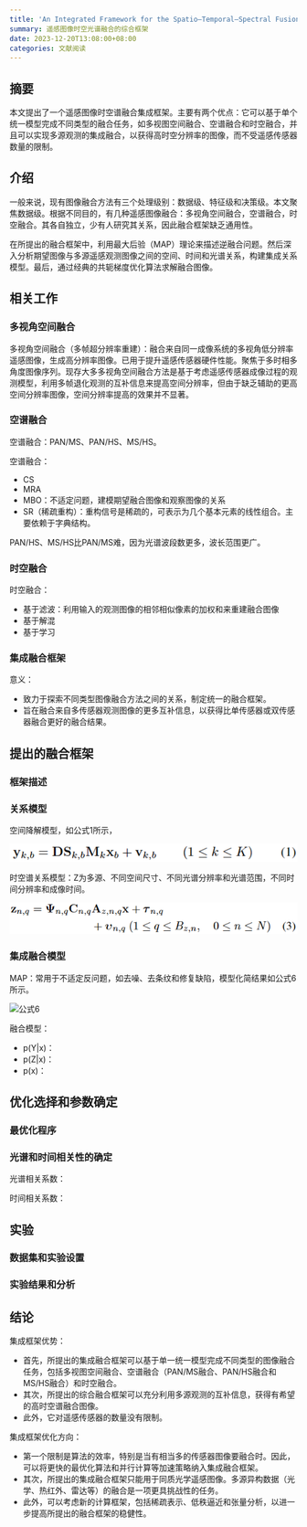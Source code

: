 ```yaml
---
title: 'An Integrated Framework for the Spatio–Temporal–Spectral Fusion of Remote Sensing Images'
summary: 遥感图像时空光谱融合的综合框架
date: 2023-12-20T13:08:00+08:00
categories: 文献阅读
---
```


## 摘要

本文提出了一个遥感图像时空谱融合集成框架。主要有两个优点：它可以基于单个统一模型完成不同类型的融合任务，如多视图空间融合、空谱融合和时空融合，并且可以实现多源观测的集成融合，以获得高时空分辨率的图像，而不受遥感传感器数量的限制。

## 介绍

一般来说，现有图像融合方法有三个处理级别：数据级、特征级和决策级。本文聚焦数据级。根据不同目的，有几种遥感图像融合：多视角空间融合，空谱融合，时空融合。其各自独立，少有人研究其关系，因此融合框架缺乏通用性。

在所提出的融合框架中，利用最大后验（MAP）理论来描述逆融合问题。然后深入分析期望图像与多源遥感观测图像之间的空间、时间和光谱关系，构建集成关系模型。最后，通过经典的共轭梯度优化算法求解融合图像。

## 相关工作

### 多视角空间融合

多视角空间融合（多帧超分辨率重建）：融合来自同一成像系统的多视角低分辨率遥感图像，生成高分辨率图像。已用于提升遥感传感器硬件性能。聚焦于多时相多角度图像序列。现存大多多视角空间融合方法是基于考虑遥感传感器成像过程的观测模型，利用多帧退化观测的互补信息来提高空间分辨率，但由于缺乏辅助的更高空间分辨率图像，空间分辨率提高的效果并不显著。

### 空谱融合

空谱融合：PAN/MS、PAN/HS、MS/HS。

空谱融合：

- CS
- MRA
- MBO：不适定问题，建模期望融合图像和观察图像的关系
- SR（稀疏重构）：重构信号是稀疏的，可表示为几个基本元素的线性组合。主要依赖于字典结构。

PAN/HS、MS/HS比PAN/MS难，因为光谱波段数更多，波长范围更广。

### 时空融合

时空融合：

- 基于滤波：利用输入的观测图像的相邻相似像素的加权和来重建融合图像
- 基于解混
- 基于学习

### 集成融合框架

意义：

- 致力于探索不同类型图像融合方法之间的关系，制定统一的融合框架。
- 旨在融合来自多传感器观测图像的更多互补信息，以获得比单传感器或双传感器融合更好的融合结果。

## 提出的融合框架

### 框架描述

### 关系模型

空间降解模型，如公式1所示，

![公式1](./imgs/eq1.png)

时空谱关系模型：Z为多源、不同空间尺寸、不同光谱分辨率和光谱范围，不同时间分辨率和成像时间。

![公式3](./imgs/eq3.png)

### 集成融合模型

MAP：常用于不适定反问题，如去噪、去条纹和修复缺陷，模型化简结果如公式6所示。

![公式6](./imgs/eq6.png)

融合模型：

- p(Y|x)：
- p(Z|x)：
- p(x)：

## 优化选择和参数确定

### 最优化程序

### 光谱和时间相关性的确定

光谱相关系数：

时间相关系数：

## 实验

### 数据集和实验设置

### 实验结果和分析

## 结论

集成框架优势：

- 首先，所提出的集成融合框架可以基于单一统一模型完成不同类型的图像融合任务，包括多视图空间融合、空谱融合（PAN/MS融合、PAN/HS融合和MS/HS融合）和时空融合。
- 其次，所提出的综合融合框架可以充分利用多源观测的互补信息，获得有希望的高时空谱融合图像。
- 此外，它对遥感传感器的数量没有限制。

集成框架优化方向：

- 第一个限制是算法的效率，特别是当有相当多的传感器图像要融合时。因此，可以将更快的最优化算法和并行计算等加速策略纳入集成融合框架。
- 其次，所提出的集成融合框架只能用于同质光学遥感图像。多源异构数据（光学、热红外、雷达等）的融合是一项更具挑战性的任务。
- 此外，可以考虑新的计算框架，包括稀疏表示、低秩逼近和张量分析，以进一步提高所提出的融合框架的稳健性。
